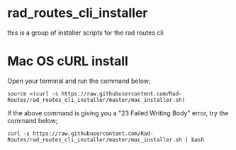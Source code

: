 # rad_routes_cli_installer
this is a group of installer scripts for the rad routes cli

# Mac OS cURL install
Open your terminal and run the command below;
```
source <(curl -s https://raw.githubusercontent.com/Rad-Routes/rad_routes_cli_installer/master/mac_installer.sh)
```
If the above command is giving you a "23 Failed Writing Body" error, try the command below;
```
curl -s https://raw.githubusercontent.com/Rad-Routes/rad_routes_cli_installer/master/mac_installer.sh | bash
```
